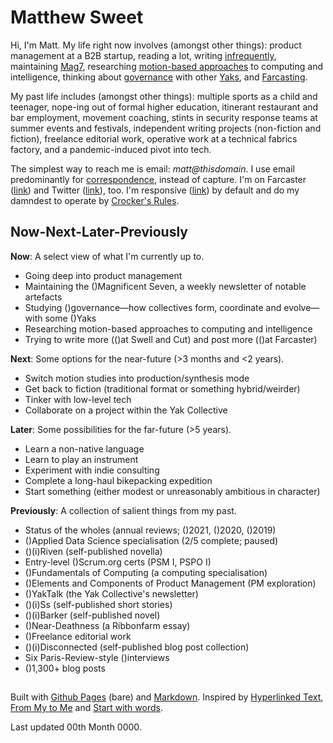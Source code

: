 # Matthew Sweet

Hi, I'm Matt. My life right now involves (amongst other things): product management at a B2B startup, reading a lot, writing [infrequently](), maintaining [Mag7](), researching [motion-based approaches]() to computing and intelligence, thinking about [governance]() with other [Yaks](), and [Farcasting]().

My past life includes (amongst other things): multiple sports as a child and teenager, nope-ing out of formal higher education, itinerant restaurant and bar employment, movement coaching, stints in security response teams at summer events and festivals, independent writing projects (non-fiction and fiction), freelance editorial work, operative work at a technical fabrics factory, and a pandemic-induced pivot into tech.

The simplest way to reach me is email: _matt@thisdomain_. I use email predominantly for [correspondence](), instead of capture. I'm on Farcaster ([link]()) and Twitter ([link]()), too. I'm responsive ([link]()) by default and do my damndest to operate by [Crocker's Rules]().

## Now-Next-Later-Previously

**Now**: A select view of what I'm currently up to.

- Going deep into product management
- Maintaining the ()Magnificent Seven, a weekly newsletter of notable artefacts
- Studying ()governance—how collectives form, coordinate and evolve—with some ()Yaks
- Researching motion-based approaches to computing and intelligence
- Trying to write more (()at Swell and Cut) and post more (()at Farcaster)

**Next**: Some options for the near-future (>3 months and <2 years).

- Switch motion studies into production/synthesis mode
- Get back to fiction (traditional format or something hybrid/weirder)
- Tinker with low-level tech
- Collaborate on a project within the Yak Collective

**Later**: Some possibilities for the far-future (>5 years).

- Learn a non-native language
- Learn to play an instrument
- Experiment with indie consulting
- Complete a long-haul bikepacking expedition
- Start something (either modest or unreasonably ambitious in character)
  
**Previously**: A collection of salient things from my past.

- Status of the wholes (annual reviews; ()2021, ()2020, ()2019)
- ()Applied Data Science specialisation (2/5 complete; paused)
- ()(i)Riven (self-published novella)
- Entry-level ()Scrum.org certs (PSM I, PSPO I)
- ()Fundamentals of Computing (a computing specialisation)
- ()Elements and Components of Product Management (PM exploration)
- ()YakTalk (the Yak Collective's newsletter)
- ()(i)Ss (self-published short stories)
- ()(i)Barker (self-published novel)
- ()Near-Deathness (a Ribbonfarm essay)
- ()Freelance editorial work
- ()(i)Disconnected (self-published blog post collection)
- Six Paris-Review-style ()interviews
- ()1,300+ blog posts

## 

Built with [Github Pages]() (bare) and [Markdown](). Inspired by [Hyperlinked Text](), [From My to Me]() and [Start with words]().

Last updated 00th Month 0000.
